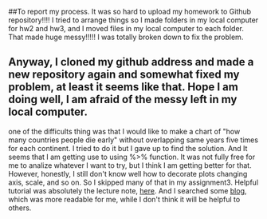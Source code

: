 
##To report my process.
 It was so hard to upload my homework to Github repository!!!!
 I tried to arrange things so I made folders in my local computer for hw2 and hw3, and I moved files in my local computer to each folder. That made huge messy!!!!!
 I was totally broken down to fix the problem.
 
  Anyway, I cloned my github address and made a new repository again and somewhat fixed my problem, at least it seems like that.
 Hope I am doing well, I am afraid of the messy left in my local computer.
 --------------------------------------------
 

 one of the difficults thing was that I would like to make a chart of "how many countries people die early" without overlapping same years five times for each continent. I tried to do it but I gave up to find the solution. 
  And It seems that I am getting use to using %>% function. It was not fully free for me to analize whatever I want to try, but I think I am getting better for that.
  However, honestly, I still don't know well how to decorate plots  changing axis, scale, and so on. So I skipped many of that in my assignment3.
  Helpful tutorial was absolutely the lecture note, [here](https://stat545.com/cm007-notes_and_exercises.html). And I searched some [blog](http://www.dodomira.com/2016/03/18/ggplot2-기초/), which was more readable for me, while I don't think it will be helpful to others.


